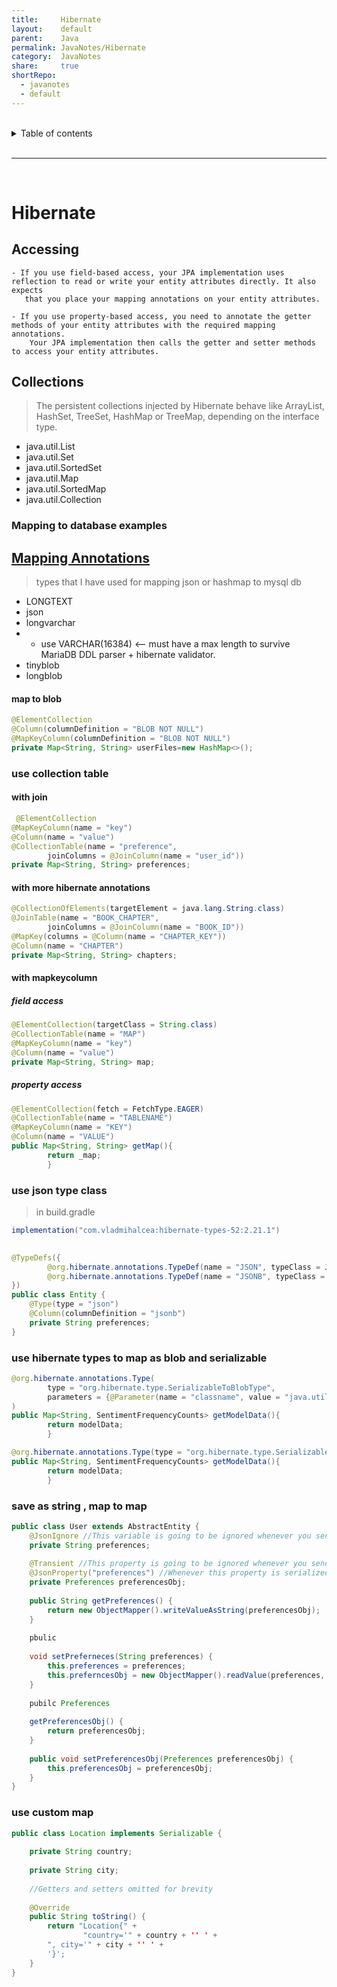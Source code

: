 ```yaml
---
title:     Hibernate            
layout:    default            
parent:    Java            
permalink: JavaNotes/Hibernate            
category:  JavaNotes            
share:     true            
shortRepo:            
  - javanotes            
  - default              
---
```

    
    
<br/>            
    
<details markdown="block">                  
<summary>                  
Table of contents                  
</summary>                  
{: .text-delta }                  
1. TOC                  
{:toc}                  
</details>                  
    
<br/>                  
    
***                  
    
<br/>                  
    
# Hibernate    
    
## Accessing    
    
```            
- If you use field-based access, your JPA implementation uses reflection to read or write your entity attributes directly. It also expects             
   that you place your mapping annotations on your entity attributes.            
            
- If you use property-based access, you need to annotate the getter methods of your entity attributes with the required mapping annotations.             
    Your JPA implementation then calls the getter and setter methods to access your entity attributes.            
```            
    
## Collections    
    
> The persistent collections injected by Hibernate behave like ArrayList, HashSet, TreeSet, HashMap or TreeMap, depending on the interface type.    
    
- java.util.List    
- java.util.Set    
- java.util.SortedSet    
- java.util.Map    
- java.util.SortedMap    
- java.util.Collection    
    
### Mapping to database examples    
    
## [Mapping Annotations](https://docs.jboss.org/hibernate/orm/current/userguide/html_single/Hibernate_User_Guide.html#annotations)    
    
> types that I have used for mapping json or hashmap to mysql db    
    
- LONGTEXT    
- json    
- longvarchar    
-    
    - use VARCHAR(16384) <-- must have a max length to survive MariaDB DDL parser + hibernate validator.    
- tinyblob    
- longblob    
    
#### map to blob    
    
```java            
@ElementCollection            
@Column(columnDefinition = "BLOB NOT NULL")            
@MapKeyColumn(columnDefinition = "BLOB NOT NULL")            
private Map<String, String> userFiles=new HashMap<>();            
```            
    
### use collection table    
    
#### with join    
    
```java            
 @ElementCollection            
@MapKeyColumn(name = "key")            
@Column(name = "value")            
@CollectionTable(name = "preference",            
        joinColumns = @JoinColumn(name = "user_id"))            
private Map<String, String> preferences;            
```            
    
#### with more hibernate annotations    
    
```java            
@CollectionOfElements(targetElement = java.lang.String.class)            
@JoinTable(name = "BOOK_CHAPTER",            
        joinColumns = @JoinColumn(name = "BOOK_ID"))            
@MapKey(columns = @Column(name = "CHAPTER_KEY"))            
@Column(name = "CHAPTER")            
private Map<String, String> chapters;            
```            
    
#### with mapkeycolumn    
    
##### field access    
    
 ```java            
@ElementCollection(targetClass = String.class)            
@CollectionTable(name = "MAP")            
@MapKeyColumn(name = "key")            
@Column(name = "value")            
private Map<String, String> map;            
```            
    
##### property access    
    
```java            
@ElementCollection(fetch = FetchType.EAGER)            
@CollectionTable(name = "TABLENAME")            
@MapKeyColumn(name = "KEY")            
@Column(name = "VALUE")            
public Map<String, String> getMap(){            
        return _map;            
        }            
```            
    
### use json type class    
    
> in build.gradle    
    
```groovy            
implementation("com.vladmihalcea:hibernate-types-52:2.21.1")            
```            
    
```java            
            
@TypeDefs({            
        @org.hibernate.annotations.TypeDef(name = "JSON", typeClass = JsonBlobType.class),            
        @org.hibernate.annotations.TypeDef(name = "JSONB", typeClass = JsonBinaryType.class)            
})            
public class Entity {            
    @Type(type = "json")            
    @Column(columnDefinition = "jsonb")            
    private String preferences;            
}            
```            
    
### use hibernate types to map as blob and serializable    
    
```java            
@org.hibernate.annotations.Type(            
        type = "org.hibernate.type.SerializableToBlobType",            
        parameters = {@Parameter(name = "classname", value = "java.util.HashMap")}            
)            
public Map<String, SentimentFrequencyCounts> getModelData(){            
        return modelData;            
        }            
```            
    
```java            
@org.hibernate.annotations.Type(type = "org.hibernate.type.SerializableType")            
public Map<String, SentimentFrequencyCounts> getModelData(){            
        return modelData;            
        }            
```            
    
### save as string , map to map    
    
```java            
public class User extends AbstractEntity {            
    @JsonIgnore //This variable is going to be ignored whenever you send data to a client(ie. web browser)            
    private String preferences;            
            
    @Transient //This property is going to be ignored whenever you send data to the database            
    @JsonProperty("preferences") //Whenever this property is serialized to the client, it is going to be named "perferences" instead "preferencesObj"            
    private Preferences preferencesObj;            
            
    public String getPreferences() {            
        return new ObjectMapper().writeValueAsString(preferencesObj);            
    }            
            
    pbulic            
            
    void setPreferneces(String preferences) {            
        this.preferences = preferences;            
        this.preferncesObj = new ObjectMapper().readValue(preferences, Preferences.class);            
    }            
            
    pubilc Preferences            
            
    getPreferencesObj() {            
        return preferencesObj;            
    }            
            
    public void setPreferencesObj(Preferences preferencesObj) {            
        this.preferencesObj = preferencesObj;            
    }            
}            
```            
    
### use custom map    
    
```java            
public class Location implements Serializable {            
            
    private String country;            
            
    private String city;            
            
    //Getters and setters omitted for brevity            
            
    @Override            
    public String toString() {            
        return "Location{" +            
                "country='" + country + '' ' +            
        ", city='" + city + '' ' +            
        '}';            
    }            
}            
```